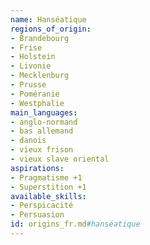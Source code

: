 ```yaml
---
name: Hanséatique
regions_of_origin:
- Brandebourg
- Frise
- Holstein
- Livonie
- Mecklenburg
- Prusse
- Poméranie
- Westphalie
main_languages:
- anglo-normand
- bas allemand
- danois
- vieux frison
- vieux slave oriental
aspirations:
- Pragmatisme +1
- Superstition +1
available_skills:
- Perspicacité
- Persuasion
id: origins_fr.md#hanséatique
---
```


